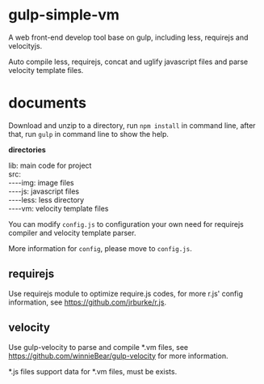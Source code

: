 gulp-simple-vm
==============

A web front-end develop tool base on gulp, including less, requirejs and velocityjs.

Auto compile less, requirejs, concat and uglify javascript files and parse velocity template files.

documents
===========

Download and unzip to a directory, run `npm install` in command line, after that, run `gulp` in command line to show the help.

<strong>directories</strong>

lib: main code for project<br>
src:<br>
  ----img: image files<br>
  ----js: javascript files<br>
  ----less: less directory<br>
  ----vm: velocity template files<br>

You can modify `config.js` to configuration your own need for requirejs compiler and velocity template parser.

More information for `config`, please move to `config.js`.

requirejs
---------

Use requirejs module to optimize require.js codes, for more r.js' config information, see <https://github.com/jrburke/r.js>.

velocity
---------

Use gulp-velocity to parse and compile *.vm files, see <https://github.com/winnieBear/gulp-velocity> for more information.

*.js files support data for *.vm files, must be exists.
